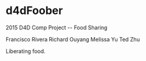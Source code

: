 # d4dFoober
2015 D4D Comp Project -- Food Sharing

Francisco Rivera
Richard Ouyang
Melissa Yu
Ted Zhu

Liberating food.